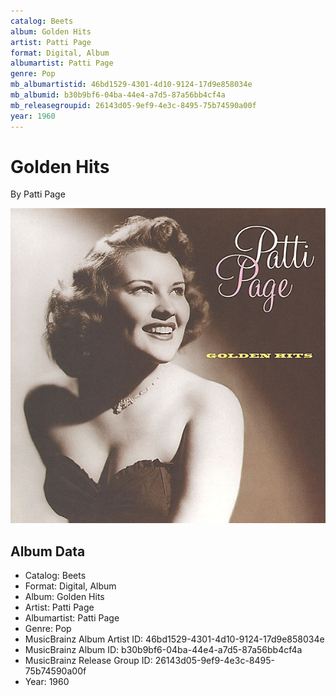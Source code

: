 ```yaml
---
catalog: Beets
album: Golden Hits
artist: Patti Page
format: Digital, Album
albumartist: Patti Page
genre: Pop
mb_albumartistid: 46bd1529-4301-4d10-9124-17d9e858034e
mb_albumid: b30b9bf6-04ba-44e4-a7d5-87a56bb4cf4a
mb_releasegroupid: 26143d05-9ef9-4e3c-8495-75b74590a00f
year: 1960
---
```


# Golden Hits

By Patti Page

![](../../assets/beetscovers/Patti_Page-Golden_Hits.jpg)

## Album Data

- Catalog: Beets
- Format: Digital, Album
- Album: Golden Hits
- Artist: Patti Page
- Albumartist: Patti Page
- Genre: Pop
- MusicBrainz Album Artist ID: 46bd1529-4301-4d10-9124-17d9e858034e
- MusicBrainz Album ID: b30b9bf6-04ba-44e4-a7d5-87a56bb4cf4a
- MusicBrainz Release Group ID: 26143d05-9ef9-4e3c-8495-75b74590a00f
- Year: 1960

